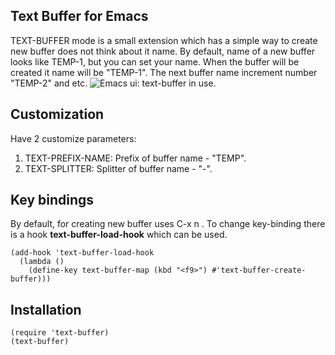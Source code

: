 ## Text Buffer for Emacs

TEXT-BUFFER mode is a small extension which has a
simple way to create new buffer does not think about it name.
By default, name of a new buffer looks like TEMP-1, but you can set your name.
When the buffer will be created it name will be \"TEMP-1\". The next 
buffer name increment number \"TEMP-2\" and etc.
![Emacs ui: text-buffer in use.](https://github.com/dkrivets/text-buffer/blob/assets/emacs_textbufer.png?raw=true)

## Customization
Have 2 customize parameters:
1. TEXT-PREFIX-NAME: Prefix of buffer name - "TEMP".
2. TEXT-SPLITTER: Splitter of buffer name - "-".

## Key bindings
By default, for creating new buffer uses C-x n .
To change key-binding there is a hook **text-buffer-load-hook** which can be used.
```emacs-lisp
(add-hook 'text-buffer-load-hook
  (lambda ()
	(define-key text-buffer-map (kbd "<f9>") #'text-buffer-create-buffer)))
```

## Installation
```emacs-lisp
(require 'text-buffer)
(text-buffer)
```
